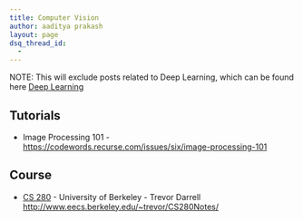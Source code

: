 ```yaml
---
title: Computer Vision
author: aaditya prakash
layout: page
dsq_thread_id:
  - 
---
```


NOTE: This will exclude posts related to Deep Learning, which can be found here [Deep Learning]({{site.baseurl}}/notes/deep_learning/ )

## Tutorials

 * Image Processing 101 - <https://codewords.recurse.com/issues/six/image-processing-101> 

## Course
 
 * [CS 280](http://www.eecs.berkeley.edu/~trevor/CS280.html) - University of Berkeley - Trevor Darrell <http://www.eecs.berkeley.edu/~trevor/CS280Notes/>
